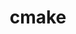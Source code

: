 ---
title: "cmake"
layout: cache
categories: [package, develop-2023-09-24]
meta: {"versions": ["3.16.9", "3.27.4"], "compilers": ["apple-clang@=14.0.0", "cce@=15.0.1", "gcc@=10.3.0", "gcc@=11.1.0", "gcc@=11.3.0", "gcc@=12.1.0", "gcc@=7.3.1", "gcc@=7.5.0", "oneapi@=2023.2.0"], "oss": ["amzn2", "rhel8", "sle_hpc15", "ubuntu18.04", "ubuntu20.04", "ubuntu22.04", "ventura"], "platforms": ["darwin", "linux"], "targets": ["aarch64", "neoverse_n1", "ppc64le", "x86_64", "x86_64_v3", "x86_64_v4", "zen4"], "stacks": ["aws-isc", "aws-isc-aarch64", "build_systems", "data-vis-sdk", "e4s", "e4s-cray-rhel", "e4s-cray-sles", "e4s-oneapi", "e4s-power", "gpu-tests", "ml-darwin-aarch64-mps", "ml-linux-x86_64-cpu", "ml-linux-x86_64-cuda", "ml-linux-x86_64-rocm", "radiuss", "radiuss-aws", "radiuss-aws-aarch64", "root", "tutorial"], "num_specs": 15, "num_specs_by_stack": {"ml-darwin-aarch64-mps": 1, "root": 15, "aws-isc-aarch64": 2, "radiuss-aws-aarch64": 2, "radiuss-aws": 1, "aws-isc": 1, "e4s-cray-rhel": 1, "radiuss": 1, "build_systems": 1, "e4s-cray-sles": 1, "e4s-power": 1, "gpu-tests": 1, "e4s": 2, "e4s-oneapi": 2, "data-vis-sdk": 1, "ml-linux-x86_64-cpu": 1, "tutorial": 2, "ml-linux-x86_64-rocm": 1, "ml-linux-x86_64-cuda": 1}}
spec_details: [{"hash": "rnajbgkbsggbx5yjc72gxudmrs5zzyyc", "compiler": "apple-clang@=14.0.0", "versions": ["3.27.4"], "os": "ventura", "platform": "darwin", "target": "aarch64", "variants": ["build_system=generic", "build_type=Release", "~doc", "+ncurses", "+ownlibs"], "stacks": ["ml-darwin-aarch64-mps", "root"], "size": "-", "tarball": "https://binaries.spack.io/releases/develop-2023-09-24/build_cache/darwin-ventura-aarch64/apple-clang-14.0.0/cmake-3.27.4/darwin-ventura-aarch64-apple-clang-14.0.0-cmake-3.27.4-rnajbgkbsggbx5yjc72gxudmrs5zzyyc.spack"}, {"hash": "kd3kzcfrfpyaijviowtkxlthsejmm7z4", "compiler": "gcc@=7.3.1", "versions": ["3.27.4"], "os": "amzn2", "platform": "linux", "target": "aarch64", "variants": ["build_system=generic", "build_type=Release", "~doc", "+ncurses", "+ownlibs"], "stacks": ["aws-isc-aarch64", "radiuss-aws-aarch64", "root"], "size": "-", "tarball": "https://binaries.spack.io/releases/develop-2023-09-24/build_cache/linux-amzn2-aarch64/gcc-7.3.1/cmake-3.27.4/linux-amzn2-aarch64-gcc-7.3.1-cmake-3.27.4-kd3kzcfrfpyaijviowtkxlthsejmm7z4.spack"}, {"hash": "nj36x55ngs47p62fqhsuxjppw35c574n", "compiler": "gcc@=7.3.1", "versions": ["3.27.4"], "os": "amzn2", "platform": "linux", "target": "neoverse_n1", "variants": ["build_system=generic", "build_type=Release", "~doc", "+ncurses", "+ownlibs"], "stacks": ["aws-isc-aarch64", "radiuss-aws-aarch64", "root"], "size": "-", "tarball": "https://binaries.spack.io/releases/develop-2023-09-24/build_cache/linux-amzn2-neoverse_n1/gcc-7.3.1/cmake-3.27.4/linux-amzn2-neoverse_n1-gcc-7.3.1-cmake-3.27.4-nj36x55ngs47p62fqhsuxjppw35c574n.spack"}, {"hash": "3soyrym2laokj2tg3swlgaau3i46xz3c", "compiler": "gcc@=7.3.1", "versions": ["3.27.4"], "os": "amzn2", "platform": "linux", "target": "x86_64_v3", "variants": ["build_system=generic", "build_type=Release", "~doc", "+ncurses", "+ownlibs"], "stacks": ["radiuss-aws", "aws-isc", "root"], "size": "-", "tarball": "https://binaries.spack.io/releases/develop-2023-09-24/build_cache/linux-amzn2-x86_64_v3/gcc-7.3.1/cmake-3.27.4/linux-amzn2-x86_64_v3-gcc-7.3.1-cmake-3.27.4-3soyrym2laokj2tg3swlgaau3i46xz3c.spack"}, {"hash": "qneudpmgn4ejjretw7ysahh6mz7rutsh", "compiler": "cce@=15.0.1", "versions": ["3.27.4"], "os": "rhel8", "platform": "linux", "target": "zen4", "variants": ["build_system=generic", "build_type=Release", "~doc", "+ncurses", "+ownlibs"], "stacks": ["e4s-cray-rhel", "root"], "size": "-", "tarball": "https://binaries.spack.io/releases/develop-2023-09-24/build_cache/linux-rhel8-zen4/cce-15.0.1/cmake-3.27.4/linux-rhel8-zen4-cce-15.0.1-cmake-3.27.4-qneudpmgn4ejjretw7ysahh6mz7rutsh.spack"}, {"hash": "aewvk3islf4sef2yhyuly5zyiosbn5tw", "compiler": "gcc@=7.5.0", "versions": ["3.27.4"], "os": "ubuntu18.04", "platform": "linux", "target": "x86_64_v3", "variants": ["build_system=generic", "build_type=Release", "~doc", "+ncurses", "+ownlibs"], "stacks": ["radiuss", "build_systems", "root"], "size": "-", "tarball": "https://binaries.spack.io/releases/develop-2023-09-24/build_cache/linux-ubuntu18.04-x86_64_v3/gcc-7.5.0/cmake-3.27.4/linux-ubuntu18.04-x86_64_v3-gcc-7.5.0-cmake-3.27.4-aewvk3islf4sef2yhyuly5zyiosbn5tw.spack"}, {"hash": "ebygcl4srjolukmsc2ps7mn3tkcil6yn", "compiler": "gcc@=10.3.0", "versions": ["3.27.4"], "os": "sle_hpc15", "platform": "linux", "target": "x86_64_v4", "variants": ["build_system=generic", "build_type=Release", "~doc", "+ncurses", "+ownlibs"], "stacks": ["e4s-cray-sles", "root"], "size": "-", "tarball": "https://binaries.spack.io/releases/develop-2023-09-24/build_cache/linux-sle_hpc15-x86_64_v4/gcc-10.3.0/cmake-3.27.4/linux-sle_hpc15-x86_64_v4-gcc-10.3.0-cmake-3.27.4-ebygcl4srjolukmsc2ps7mn3tkcil6yn.spack"}, {"hash": "mf7nabp3ub2vq7z4mbnzy4c32jbysced", "compiler": "gcc@=11.1.0", "versions": ["3.27.4"], "os": "ubuntu20.04", "platform": "linux", "target": "ppc64le", "variants": ["build_system=generic", "build_type=Release", "~doc", "+ncurses", "+ownlibs"], "stacks": ["e4s-power", "root"], "size": "-", "tarball": "https://binaries.spack.io/releases/develop-2023-09-24/build_cache/linux-ubuntu20.04-ppc64le/gcc-11.1.0/cmake-3.27.4/linux-ubuntu20.04-ppc64le-gcc-11.1.0-cmake-3.27.4-mf7nabp3ub2vq7z4mbnzy4c32jbysced.spack"}, {"hash": "c3y374met57thtdazm343vlh2cf7fxnx", "compiler": "gcc@=11.1.0", "versions": ["3.27.4"], "os": "ubuntu20.04", "platform": "linux", "target": "x86_64_v3", "variants": ["build_system=generic", "build_type=Release", "~doc", "+ncurses", "+ownlibs"], "stacks": ["gpu-tests", "e4s", "root"], "size": "-", "tarball": "https://binaries.spack.io/releases/develop-2023-09-24/build_cache/linux-ubuntu20.04-x86_64_v3/gcc-11.1.0/cmake-3.27.4/linux-ubuntu20.04-x86_64_v3-gcc-11.1.0-cmake-3.27.4-c3y374met57thtdazm343vlh2cf7fxnx.spack"}, {"hash": "xizle4wtlwz7vug43byechkgbnveisxt", "compiler": "oneapi@=2023.2.0", "versions": ["3.16.9"], "os": "ubuntu20.04", "platform": "linux", "target": "x86_64", "variants": ["build_system=generic", "build_type=Release", "~doc", "+ncurses", "+ownlibs", "patches=1c54004,bf695e3"], "stacks": ["e4s-oneapi", "root"], "size": "-", "tarball": "https://binaries.spack.io/releases/develop-2023-09-24/build_cache/linux-ubuntu20.04-x86_64/oneapi-2023.2.0/cmake-3.16.9/linux-ubuntu20.04-x86_64-oneapi-2023.2.0-cmake-3.16.9-xizle4wtlwz7vug43byechkgbnveisxt.spack"}, {"hash": "du6zqyrwgrxjwlvfx5sarx4nyrtz2ep2", "compiler": "oneapi@=2023.2.0", "versions": ["3.27.4"], "os": "ubuntu20.04", "platform": "linux", "target": "x86_64", "variants": ["build_system=generic", "build_type=Release", "~doc", "+ncurses", "+ownlibs"], "stacks": ["e4s-oneapi", "root"], "size": "-", "tarball": "https://binaries.spack.io/releases/develop-2023-09-24/build_cache/linux-ubuntu20.04-x86_64/oneapi-2023.2.0/cmake-3.27.4/linux-ubuntu20.04-x86_64-oneapi-2023.2.0-cmake-3.27.4-du6zqyrwgrxjwlvfx5sarx4nyrtz2ep2.spack"}, {"hash": "7ekcialbmpekdyqx3ezehwo7pb4xilat", "compiler": "gcc@=11.1.0", "versions": ["3.27.4"], "os": "ubuntu20.04", "platform": "linux", "target": "x86_64_v3", "variants": ["build_system=generic", "build_type=Release", "~doc", "+ncurses", "~ownlibs"], "stacks": ["data-vis-sdk", "root"], "size": "-", "tarball": "https://binaries.spack.io/releases/develop-2023-09-24/build_cache/linux-ubuntu20.04-x86_64_v3/gcc-11.1.0/cmake-3.27.4/linux-ubuntu20.04-x86_64_v3-gcc-11.1.0-cmake-3.27.4-7ekcialbmpekdyqx3ezehwo7pb4xilat.spack"}, {"hash": "eehbt27qf3lm6rft75ykuzjwquymvbup", "compiler": "gcc@=11.1.0", "versions": ["3.16.9"], "os": "ubuntu20.04", "platform": "linux", "target": "x86_64_v3", "variants": ["build_system=generic", "build_type=Release", "~doc", "+ncurses", "+ownlibs", "patches=1c54004,bf695e3"], "stacks": ["e4s", "root"], "size": "-", "tarball": "https://binaries.spack.io/releases/develop-2023-09-24/build_cache/linux-ubuntu20.04-x86_64_v3/gcc-11.1.0/cmake-3.16.9/linux-ubuntu20.04-x86_64_v3-gcc-11.1.0-cmake-3.16.9-eehbt27qf3lm6rft75ykuzjwquymvbup.spack"}, {"hash": "5brvqez6kndxbctzbayumbyaor7dpiyj", "compiler": "gcc@=11.3.0", "versions": ["3.27.4"], "os": "ubuntu22.04", "platform": "linux", "target": "x86_64_v3", "variants": ["build_system=generic", "build_type=Release", "~doc", "+ncurses", "+ownlibs"], "stacks": ["ml-linux-x86_64-cpu", "tutorial", "ml-linux-x86_64-rocm", "ml-linux-x86_64-cuda", "root"], "size": "-", "tarball": "https://binaries.spack.io/releases/develop-2023-09-24/build_cache/linux-ubuntu22.04-x86_64_v3/gcc-11.3.0/cmake-3.27.4/linux-ubuntu22.04-x86_64_v3-gcc-11.3.0-cmake-3.27.4-5brvqez6kndxbctzbayumbyaor7dpiyj.spack"}, {"hash": "vp5fwlaxx2oy3iwi2b3d6x555bkbg67b", "compiler": "gcc@=12.1.0", "versions": ["3.27.4"], "os": "ubuntu22.04", "platform": "linux", "target": "x86_64_v3", "variants": ["build_system=generic", "build_type=Release", "~doc", "+ncurses", "+ownlibs"], "stacks": ["tutorial", "root"], "size": "-", "tarball": "https://binaries.spack.io/releases/develop-2023-09-24/build_cache/linux-ubuntu22.04-x86_64_v3/gcc-12.1.0/cmake-3.27.4/linux-ubuntu22.04-x86_64_v3-gcc-12.1.0-cmake-3.27.4-vp5fwlaxx2oy3iwi2b3d6x555bkbg67b.spack"}]
---